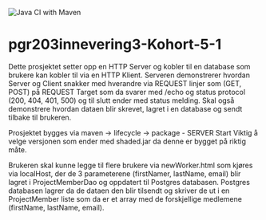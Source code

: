 ![Java CI with Maven](https://github.com/kristiania/pgr203innevering3-Kohort-5-1/workflows/Java%20CI%20with%20Maven/badge.svg?branch=main)
# pgr203innevering3-Kohort-5-1


Dette prosjektet setter opp en HTTP Server og kobler til en database som brukere kan kobler til via en HTTP Klient. Serveren demonstrerer hvordan Server og Client snakker med hverandre via REQUEST linjer som (GET, POST) på REQUEST Target som da svarer med /echo og status protocol (200, 404, 401, 500) og til slutt ender med status melding.
Skal også demonstrere hvordan dataen blir skrevet, lagret i en database og sendt tilbake til brukeren.

Prosjektet bygges via maven -> lifecycle -> package - SERVER Start Viktig å velge versjonen som ender med shaded.jar da denne er bygget på riktig måte.

Brukeren skal kunne legge til flere brukere via newWorker.html som kjøres via localHost, der de 3 parameterene (firstNamer, lastName, email) blir lagret i ProjectMemberDao og oppdatert til Postgres databasen.
Postgres databasen lagrer da de dataen den blir tilsendt og skriver de ut i en ProjectMember liste som da er et array med de forskjellige medlemene (firstName, lastName, email).
